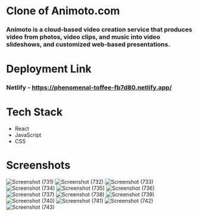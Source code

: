 # Clone of Animoto.com

### Animoto is a cloud-based video creation service that produces video from photos, video clips, and music into video slideshows, and customized web-based presentations.

# Deployment Link

### Netlify - https://phenomenal-toffee-fb7d80.netlify.app/

# Tech Stack

* React
* JavaScript
* CSS

# Screenshots

![Screenshot (731)](https://user-images.githubusercontent.com/99397606/187070444-972d0fca-7017-4d93-900f-9c87966335b0.png)
![Screenshot (732)](https://user-images.githubusercontent.com/99397606/187070463-a68bcbd0-42d2-4bbc-be9b-1dde80a07a95.png)
![Screenshot (733)](https://user-images.githubusercontent.com/99397606/187070471-450fb68d-6f21-4ee0-ad5e-5dfa31cc811a.png)
![Screenshot (734)](https://user-images.githubusercontent.com/99397606/187070478-70ca634b-440f-4162-acd5-2bc629af5d6f.png)
![Screenshot (735)](https://user-images.githubusercontent.com/99397606/187070481-c6219f75-d373-42e8-a825-ed2e04f51582.png)
![Screenshot (736)](https://user-images.githubusercontent.com/99397606/187070491-7b7bbd01-4bbe-4960-b09c-196628d135bc.png)
![Screenshot (737)](https://user-images.githubusercontent.com/99397606/187070498-c3592948-3d29-41aa-a656-9a360c3edcc1.png)
![Screenshot (738)](https://user-images.githubusercontent.com/99397606/187070511-fefc9a9f-631d-435b-b573-520d7302015c.png)
![Screenshot (739)](https://user-images.githubusercontent.com/99397606/187070521-aadb43e5-bfb9-4c5f-bc1c-5738d57626b3.png)
![Screenshot (740)](https://user-images.githubusercontent.com/99397606/187070525-144ba966-9996-4e77-a853-c952050e3697.png)
![Screenshot (741)](https://user-images.githubusercontent.com/99397606/187070533-ca9cc138-4254-42c2-8c6e-089f9220f71d.png)
![Screenshot (742)](https://user-images.githubusercontent.com/99397606/187070542-52dfcc27-94b6-4002-963a-7aa82ce06014.png)
![Screenshot (743)](https://user-images.githubusercontent.com/99397606/187070547-862a0739-95dd-4333-bac5-0b1840041777.png)


